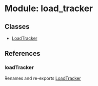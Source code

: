 # Module: load\_tracker

## Classes

- [LoadTracker](../classes/load_tracker.LoadTracker.md)

## References

### loadTracker

Renames and re-exports [LoadTracker](../classes/load_tracker.LoadTracker.md)
